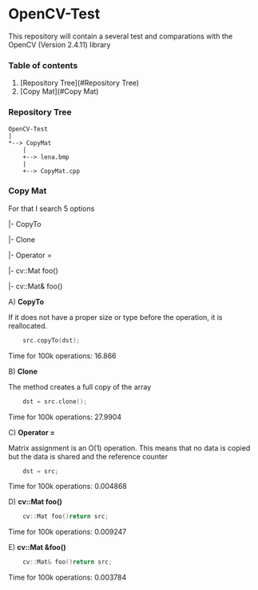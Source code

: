 # OpenCV-Test
This repository will contain a several test and comparations with the OpenCV (Version 2.4.11) library

### Table of contents

1. [Repository Tree](#Repository Tree)
2. [Copy Mat](#Copy Mat)

### Repository Tree

~~~
OpenCV-Test
|
*--> CopyMat
	|
	+--> lena.bmp
	|
	+--> CopyMat.cpp
~~~

### Copy Mat

For that I search 5 options

|- CopyTo

|- Clone

|- Operator =

|- cv::Mat foo()

|- cv::Mat& foo()

A) **CopyTo**

If it does not have a proper size or type before the operation, it is reallocated.
```c++
	src.copyTo(dst);
```
Time for 100k operations: 16.866

B) **Clone**

The method creates a full copy of the array
```c++
	dst = src.clone();
```
Time for 100k operations: 27.9904

C) **Operator =**

Matrix assignment is an O(1) operation. This means that no data is copied but the data is shared and the reference counter
```c++
	dst = src;
```
Time for 100k operations: 0.004868

D) **cv::Mat foo()**

```c++
	cv::Mat foo()return src;
```
Time for 100k operations: 0.009247


E) **cv::Mat &foo()**

```c++
	cv::Mat& foo()return src;
```
Time for 100k operations: 0.003784
